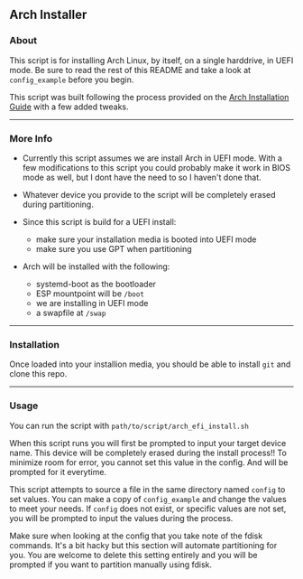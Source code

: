 ## Arch Installer

### About

This script is for installing Arch Linux, by itself, on a single harddrive, in UEFI mode.
Be sure to read the rest of this README and take a look at ```config_example``` before you begin.

This script was built following the process provided on the [Arch Installation Guide](https://wiki.archlinux.org/title/installation_guide) with a few added tweaks.

---

### More Info

- Currently this script assumes we are install Arch in UEFI mode. With a few modifications to this script
  you could probably make it work in BIOS mode as well, but I dont have the need to so I haven't done that.

- Whatever device you provide to the script will be completely erased during partitioning.

- Since this script is build for a UEFI install: 
    - make sure your installation media is booted into UEFI mode
    - make sure you use GPT when partitioning

- Arch will be installed with the following:
    - systemd-boot as the bootloader
    - ESP mountpoint will be ```/boot```
    - we are installing in UEFI mode
    - a swapfile at ```/swap```

---

### Installation

Once loaded into your installion media, you should be able to install ```git``` and clone this repo.

---

### Usage

You can run the script with ```path/to/script/arch_efi_install.sh```

When this script runs you will first be prompted to input your target device name. This device will be 
completely erased during the install process!! To minimize room for error, you cannot set this value in the config.
And will be prompted for it everytime.

This script attempts to source a file in the same directory named ```config``` to set values.
You can make a copy of ```config_example``` and change the values to meet your needs. 
If ```config``` does not exist, or specific values are not set, you will be prompted 
to input the values during the process.

Make sure when looking at the config that you take note of the fdisk commands. 
It's a bit hacky but this section will automate partitioning for you. 
You are welcome to delete this setting entirely and you will be prompted if you want to partition manually using fdisk.
